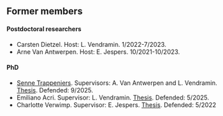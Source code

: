 ## Former members

#### Postdoctoral researchers 

* Carsten Dietzel. Host: L. Vendramin. 1/2022-7/2023. 
* Arne Van Antwerpen. Host: E. Jespers. 10/2021-10/2023. 

#### PhD

* [Senne Trappeniers](https://sites.google.com/view/sennetrappeniers/homepage). Supervisors: A. Van Antwerpen and L. Vendramin. [Thesis](files/trappeniers.pdf). Defended: 9/2025.
* Emiliano Acri. Supervisor: L. Vendramin. [Thesis](https://leandrovendramin.org/files/acri.pdf). Defended: 5/2025. 
* Charlotte Verwimp. Supervisor: E. Jespers. [Thesis](https://leandrovendramin.org/files/verwimp.pdf). Defended: 5/2022

